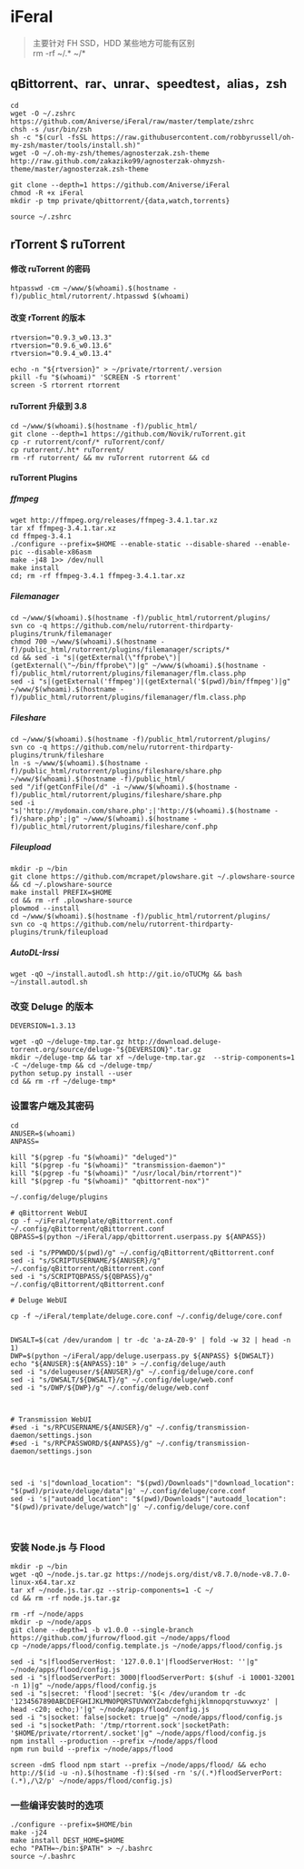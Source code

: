 # iFeral
> 主要针对 FH SSD，HDD 某些地方可能有区别  
> rm -rf ~/.* ~/*    

## qBittorrent、rar、unrar、speedtest，alias，zsh
``` 
cd
wget -O ~/.zshrc https://github.com/Aniverse/iFeral/raw/master/template/zshrc
chsh -s /usr/bin/zsh
sh -c "$(curl -fsSL https://raw.githubusercontent.com/robbyrussell/oh-my-zsh/master/tools/install.sh)"
wget -O ~/.oh-my-zsh/themes/agnosterzak.zsh-theme http://raw.github.com/zakaziko99/agnosterzak-ohmyzsh-theme/master/agnosterzak.zsh-theme

git clone --depth=1 https://github.com/Aniverse/iFeral
chmod -R +x iFeral
mkdir -p tmp private/qbittorrent/{data,watch,torrents}

source ~/.zshrc
```

## rTorrent $ ruTorrent

#### 修改 ruTorrent 的密码
```htpasswd -cm ~/www/$(whoami).$(hostname -f)/public_html/rutorrent/.htpasswd $(whoami)```

#### 改变 rTorrent 的版本
```
rtversion="0.9.3_w0.13.3"
rtversion="0.9.6_w0.13.6"
rtversion="0.9.4_w0.13.4"
```

```
echo -n "${rtversion}" > ~/private/rtorrent/.version
pkill -fu "$(whoami)" 'SCREEN -S rtorrent'
screen -S rtorrent rtorrent
```

#### ruTorrent 升级到 3.8
```
cd ~/www/$(whoami).$(hostname -f)/public_html/
git clone --depth=1 https://github.com/Novik/ruTorrent.git
cp -r rutorrent/conf/* ruTorrent/conf/
cp rutorrent/.ht* ruTorrent/
rm -rf rutorrent/ && mv ruTorrent rutorrent && cd
```

#### ruTorrent Plugins

##### ffmpeg
```
wget http://ffmpeg.org/releases/ffmpeg-3.4.1.tar.xz
tar xf ffmpeg-3.4.1.tar.xz
cd ffmpeg-3.4.1
./configure --prefix=$HOME --enable-static --disable-shared --enable-pic --disable-x86asm
make -j48 1>> /dev/null
make install
cd; rm -rf ffmpeg-3.4.1 ffmpeg-3.4.1.tar.xz
```

##### Filemanager
```
cd ~/www/$(whoami).$(hostname -f)/public_html/rutorrent/plugins/
svn co -q https://github.com/nelu/rutorrent-thirdparty-plugins/trunk/filemanager
chmod 700 ~/www/$(whoami).$(hostname -f)/public_html/rutorrent/plugins/filemanager/scripts/*
cd && sed -i "s|(getExternal(\"ffprobe\")|(getExternal(\"~/bin/ffprobe\")|g" ~/www/$(whoami).$(hostname -f)/public_html/rutorrent/plugins/filemanager/flm.class.php
sed -i "s|(getExternal('ffmpeg')|(getExternal('$(pwd)/bin/ffmpeg')|g" ~/www/$(whoami).$(hostname -f)/public_html/rutorrent/plugins/filemanager/flm.class.php
```

##### Fileshare
```
cd ~/www/$(whoami).$(hostname -f)/public_html/rutorrent/plugins/
svn co -q https://github.com/nelu/rutorrent-thirdparty-plugins/trunk/fileshare
ln -s ~/www/$(whoami).$(hostname -f)/public_html/rutorrent/plugins/fileshare/share.php ~/www/$(whoami).$(hostname -f)/public_html/
sed "/if(getConfFile(/d" -i ~/www/$(whoami).$(hostname -f)/public_html/rutorrent/plugins/fileshare/share.php
sed -i "s|'http://mydomain.com/share.php';|'http://$(whoami).$(hostname -f)/share.php';|g" ~/www/$(whoami).$(hostname -f)/public_html/rutorrent/plugins/fileshare/conf.php
```

##### Fileupload
```
mkdir -p ~/bin
git clone https://github.com/mcrapet/plowshare.git ~/.plowshare-source && cd ~/.plowshare-source
make install PREFIX=$HOME
cd && rm -rf .plowshare-source
plowmod --install
cd ~/www/$(whoami).$(hostname -f)/public_html/rutorrent/plugins/
svn co -q https://github.com/nelu/rutorrent-thirdparty-plugins/trunk/fileupload
```

##### AutoDL-Irssi
```
wget -qO ~/install.autodl.sh http://git.io/oTUCMg && bash ~/install.autodl.sh
```





### 改变 Deluge 的版本
```
DEVERSION=1.3.13
```

```
wget -qO ~/deluge-tmp.tar.gz http://download.deluge-torrent.org/source/deluge-"${DEVERSION}".tar.gz
mkdir ~/deluge-tmp && tar xf ~/deluge-tmp.tar.gz  --strip-components=1 -C ~/deluge-tmp && cd ~/deluge-tmp/
python setup.py install --user
cd && rm -rf ~/deluge-tmp*
```



### 设置客户端及其密码
```
cd
ANUSER=$(whoami)
ANPASS=

kill "$(pgrep -fu "$(whoami)" "deluged")"
kill "$(pgrep -fu "$(whoami)" "transmission-daemon")"
kill "$(pgrep -fu "$(whoami)" "/usr/local/bin/rtorrent")"
kill "$(pgrep -fu "$(whoami)" "qbittorrent-nox")"

~/.config/deluge/plugins

# qBittorrent WebUI
cp -f ~/iFeral/template/qBittorrent.conf ~/.config/qBittorrent/qBittorrent.conf
QBPASS=$(python ~/iFeral/app/qbittorrent.userpass.py ${ANPASS})

sed -i "s/PPWWDD/$(pwd)/g" ~/.config/qBittorrent/qBittorrent.conf
sed -i "s/SCRIPTUSERNAME/${ANUSER}/g" ~/.config/qBittorrent/qBittorrent.conf
sed -i "s/SCRIPTQBPASS/${QBPASS}/g" ~/.config/qBittorrent/qBittorrent.conf

# Deluge WebUI

cp -f ~/iFeral/template/deluge.core.conf ~/.config/deluge/core.conf


DWSALT=$(cat /dev/urandom | tr -dc 'a-zA-Z0-9' | fold -w 32 | head -n 1)
DWP=$(python ~/iFeral/app/deluge.userpass.py ${ANPASS} ${DWSALT})
echo "${ANUSER}:${ANPASS}:10" > ~/.config/deluge/auth
sed -i "s/delugeuser/${ANUSER}/g" ~/.config/deluge/core.conf
sed -i "s/DWSALT/${DWSALT}/g" ~/.config/deluge/web.conf
sed -i "s/DWP/${DWP}/g" ~/.config/deluge/web.conf



# Transmission WebUI
#sed -i "s/RPCUSERNAME/${ANUSER}/g" ~/.config/transmission-daemon/settings.json
#sed -i "s/RPCPASSWORD/${ANPASS}/g" ~/.config/transmission-daemon/settings.json



sed -i 's|"download_location": "$(pwd)/Downloads"|"download_location": "$(pwd)/private/deluge/data"|g' ~/.config/deluge/core.conf
sed -i 's|"autoadd_location": "$(pwd)/Downloads"|"autoadd_location": "$(pwd)/private/deluge/watch"|g' ~/.config/deluge/core.conf



```




### 安装 Node.js 与 Flood
```
mkdir -p ~/bin
wget -qO ~/node.js.tar.gz https://nodejs.org/dist/v8.7.0/node-v8.7.0-linux-x64.tar.xz
tar xf ~/node.js.tar.gz --strip-components=1 -C ~/
cd && rm -rf node.js.tar.gz

rm -rf ~/node/apps
mkdir -p ~/node/apps
git clone --depth=1 -b v1.0.0 --single-branch https://github.com/jfurrow/flood.git ~/node/apps/flood
cp ~/node/apps/flood/config.template.js ~/node/apps/flood/config.js

sed -i "s|floodServerHost: '127.0.0.1'|floodServerHost: ''|g" ~/node/apps/flood/config.js
sed -i "s|floodServerPort: 3000|floodServerPort: $(shuf -i 10001-32001 -n 1)|g" ~/node/apps/flood/config.js
sed -i "s|secret: 'flood'|secret: '$(< /dev/urandom tr -dc '1234567890ABCDEFGHIJKLMNOPQRSTUVWXYZabcdefghijklmnopqrstuvwxyz' | head -c20; echo;)'|g" ~/node/apps/flood/config.js
sed -i "s|socket: false|socket: true|g" ~/node/apps/flood/config.js
sed -i "s|socketPath: '/tmp/rtorrent.sock'|socketPath: '$HOME/private/rtorrent/.socket'|g" ~/node/apps/flood/config.js
npm install --production --prefix ~/node/apps/flood
npm run build --prefix ~/node/apps/flood

screen -dmS flood npm start --prefix ~/node/apps/flood/ && echo http://$(id -u -n).$(hostname -f):$(sed -rn 's/(.*)floodServerPort: (.*),/\2/p' ~/node/apps/flood/config.js)
```

### 一些编译安装时的选项
```
./configure --prefix=$HOME/bin
make -j24
make install DEST_HOME=$HOME
echo "PATH=~/bin:$PATH" > ~/.bashrc
source ~/.bashrc
```

